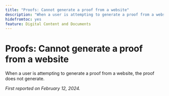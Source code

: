 ```yaml
---
title: "Proofs: Cannot generate a proof from a website"
description: "When a user is attempting to generate a proof from a website, the proof does not generate."
hidefromtoc: yes
feature: Digital Content and Documents
---
```


# Proofs: Cannot generate a proof from a website

When a user is attempting to generate a proof from a website, the proof does not generate.

_First reported on February 12, 2024._
